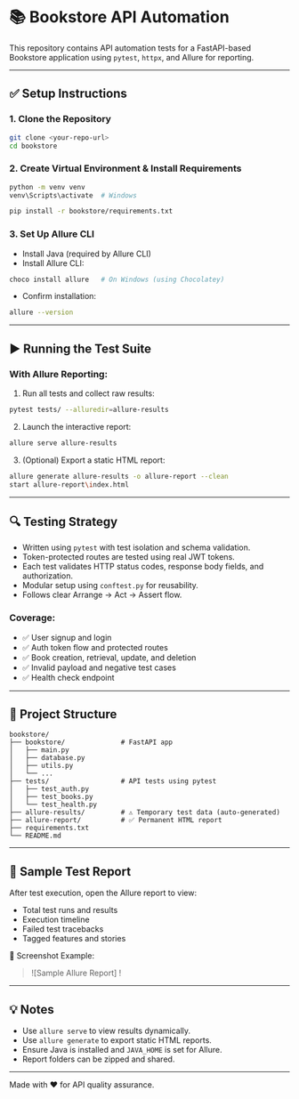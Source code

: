 # 📚 Bookstore API Automation

This repository contains API automation tests for a FastAPI-based Bookstore application using `pytest`, `httpx`, and Allure for reporting.

---

## ✅ Setup Instructions

### 1. Clone the Repository
```bash
git clone <your-repo-url>
cd bookstore
```

### 2. Create Virtual Environment & Install Requirements
```bash
python -m venv venv
venv\Scripts\activate  # Windows

pip install -r bookstore/requirements.txt
```

### 3. Set Up Allure CLI
- Install Java (required by Allure CLI)
- Install Allure CLI:
```bash
choco install allure   # On Windows (using Chocolatey)
```
- Confirm installation:
```bash
allure --version
```

---

## ▶️ Running the Test Suite

### With Allure Reporting:
1. Run all tests and collect raw results:
```bash
pytest tests/ --alluredir=allure-results
```

2. Launch the interactive report:
```bash
allure serve allure-results
```

3. (Optional) Export a static HTML report:
```bash
allure generate allure-results -o allure-report --clean
start allure-report\index.html
```

---

## 🔍 Testing Strategy
- Written using `pytest` with test isolation and schema validation.
- Token-protected routes are tested using real JWT tokens.
- Each test validates HTTP status codes, response body fields, and authorization.
- Modular setup using `conftest.py` for reusability.
- Follows clear Arrange → Act → Assert flow.

### Coverage:
- ✅ User signup and login
- ✅ Auth token flow and protected routes
- ✅ Book creation, retrieval, update, and deletion
- ✅ Invalid payload and negative test cases
- ✅ Health check endpoint

---

## 📁 Project Structure
```
bookstore/
├── bookstore/              # FastAPI app
│   ├── main.py
│   ├── database.py
│   ├── utils.py
│   └── ...
├── tests/                  # API tests using pytest
│   ├── test_auth.py
│   ├── test_books.py
│   └── test_health.py
├── allure-results/         # ⚠️ Temporary test data (auto-generated)
├── allure-report/          # ✅ Permanent HTML report
├── requirements.txt
└── README.md
```

---

## 🧪 Sample Test Report
After test execution, open the Allure report to view:
- Total test runs and results
- Execution timeline
- Failed test tracebacks
- Tagged features and stories

📸 Screenshot Example:
> ![Sample Allure Report]
> !

---

## 💡 Notes
- Use `allure serve` to view results dynamically.
- Use `allure generate` to export static HTML reports.
- Ensure Java is installed and `JAVA_HOME` is set for Allure.
- Report folders can be zipped and shared.

---

Made with ❤️ for API quality assurance.

